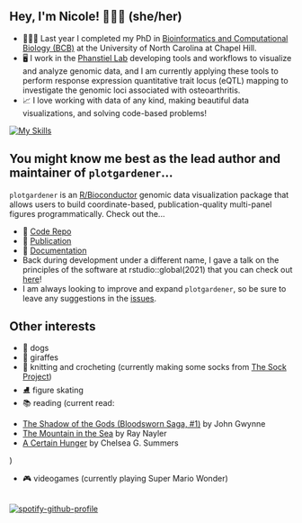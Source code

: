 ## Hey, I'm Nicole! 👩🏻‍💻  (she/her)

* 👩🏻‍🎓 Last year I completed my PhD in [Bioinformatics and Computational Biology (BCB)](https://bcb.unc.edu) at the University of North Carolina at Chapel Hill. 
* 🖥 I work in the [Phanstiel Lab](http://phanstiel-lab.med.unc.edu/) developing tools and workflows to visualize and analyze genomic data, and I am currently applying these tools to perform response expression quantitative trait locus (eQTL) mapping to investigate the genomic loci associated with osteoarthritis.  
* 📈 I love working with data of any kind, making beautiful data visualizations, and solving code-based problems!

[![My Skills](https://skillicons.dev/icons?i=r,py,bash,cpp,css,matlab,docker,git,github,githubactions,html,ai,java,vscode)](https://skillicons.dev)

## You might know me best as the lead author and maintainer of `plotgardener`...
`plotgardener` is an [R/Bioconductor](https://www.bioconductor.org/) genomic data visualization package that allows users to build coordinate-based, publication-quality multi-panel figures programmatically. Check out the...
* 💾 [Code Repo](https://github.com/phanstielLab/plotgardener/)
* 📜 [Publication](https://academic.oup.com/bioinformatics/article/38/7/2042/6522111)
* 📖 [Documentation](https://phanstiellab.github.io/plotgardener/)
* Back during development under a different name, I gave a talk on the principles of the software at rstudio::global(2021) that you can check out [here](https://posit.co/resources/videos/a-new-paradigm-for-multifigure-coordinate-based-plotting-in-r/)! 
* I am always looking to improve and expand `plotgardener`, so be sure to leave any suggestions in the [issues](https://github.com/PhanstielLab/plotgardener/issues).

## Other interests
* 🐶 dogs
* 🦒 giraffes
* 🧶 knitting and crocheting (currently making some socks from [The Sock Project](https://www.summerleedesignco.com/))
* ⛸ figure skating
* 📚 reading (current read: <!-- GOODREADS-LIST:START -->
- [The Shadow of the Gods (Bloodsworn Saga, #1)](https://www.goodreads.com/review/show/6576802433?utm_medium=api&utm_source=rss) by John Gwynne
- [The Mountain in the Sea](https://www.goodreads.com/review/show/6593346173?utm_medium=api&utm_source=rss) by Ray Nayler
- [A Certain Hunger](https://www.goodreads.com/review/show/4800837980?utm_medium=api&utm_source=rss) by Chelsea G. Summers
<!-- GOODREADS-LIST:END -->)
* 🎮 videogames (currently playing Super Mario Wonder)

<br>[![spotify-github-profile](https://spotify-github-profile.vercel.app/api/view?uid=qvm6dvpfbxle9s5i2mikrzro7&cover_image=true&theme=novatorem&show_offline=false&background_color=121212&interchange=false&bar_color=53b14f&bar_color_cover=false)](https://github.com/kittinan/spotify-github-profile)
